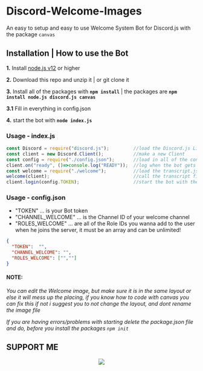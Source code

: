 # Discord-Welcome-Images

An easy to setup and easy to use Welcome System Bot for Discord.js with the package `canvas`

## Installation | How to use the Bot

 **1.** Install [node.js v12](https://nodejs.org/api/cli.html#cli_unhandled_rejections_mode) or higher

 **2.** Download this repo and unzip it    |    or git clone it
 
 **3.** Install all of the packages with **`npm install`**     |  the packages are   **`npm install node.js discord.js canvas`**
 
 **3.1** Fill in everything in config.json
 
 **4.** start the bot with **`node index.js`**

### Usage - index.js

```javascript
const Discord = require("discord.js");         //load the Discord.js Library
const client = new Discord.Client();           //make a new Client
const config = require("./config.json");       //load in all of the config files
client.on("ready", ()=>console.log("READY"));  //log when the bot gets ready
const welcome = require("./welcome");          //load the transcript.js file
welcome(client);                               //call the transcript file with the client, the COMMAND, and the maximum of messages to fetch 
client.login(config.TOKEN);                    //start the bot with the bot token
```

### Usage - config.json
- "TOKEN"           ... is your Bot token
- "CHANNEL_WELCOME" ... is the Channel ID of your welcome channel
- "ROLES_WELCOME"   ... are all of the Role IDs you wanna add to the user when he joins the server, it must be an array and can be unlimited!

```json
{
  "TOKEN":  "",
  "CHANNEL_WELCOME": "",
  "ROLES_WELCOME": ["",""]
}
```

#### **NOTE:**

*You can edit the Welcome image, but make sure it is in the same layout or else it will mess up the placing, if you know how to code with canvas you can fix this if not i suggest you to not change the layout, and dont rename the image file*

*If you are having errors/problems with starting delete the package.json file and do, before you install the packages `npm init`*



## SUPPORT ME

<div align="center">
            <a href="https://www.buymeacoffee.com/navaneethkm" target="_blank" style="display: inline-block;">
                <img
                    src="https://img.shields.io/badge/Donate-Buy%20Me%20A%20Coffee-orange.svg?style=flat-square" 
                    align="center"
                />
            </a></div>